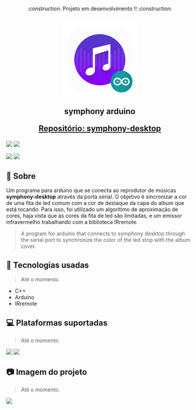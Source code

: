 <p align="center">:construction: Projeto em desenvolvimento !! :construction:</p>

<h2 align="center">
  <p><img width="200px" src="assets/logo.png"></p>
  symphony arduino
  <p></p>
  <a href="https://github.com/josereia/symphony-desktop">Repositório: symphony-desktop</a>
  <p></p>
</h2>

<p>
  <img src="https://img.shields.io/badge/c++-%2300599C.svg?style=for-the-badge&logo=c%2B%2B&logoColor=white">
  <img src="https://img.shields.io/badge/-Arduino-00979D?style=for-the-badge&logo=Arduino&logoColor=white">
  <p>
    <img src="https://img.shields.io/github/stars/josereia/symphony-arduino-plugin?color=yellow">
    <img src="https://img.shields.io/github/forks/josereia/symphony-arduino-plugin?color=important">
  </p>
</p>
  
## :scroll: Sobre
Um programa para arduino que se conecta ao reprodutor de músicas <b>symphony-desktop</b> através da porta serial. O objetivo é sincronizar a cor de uma fita de led comum com a cor de destaque da capa do album que está tocando.
Para isso, foi utilizado um algoritimo de aproximação de cores, haja vista que as cores da fita de led são limitadas, e um emissor infravermelho trabalhando com a biblioteca IRremote.
> A program for arduino that connects to symphony desktop through the serial port to synchronize the color of the led strip with the album cover.

## 🧰 Tecnologias usadas
>Até o momento.
- C++
- Arduino
- IRremote

## :computer: Plataformas suportadas
>Até o momento.
<p>
  <img src="https://img.shields.io/badge/Linux-FCC624?style=for-the-badge&logo=linux&logoColor=black" />
  <img src="https://img.shields.io/badge/-Arduino-00979D?style=for-the-badge&logo=Arduino&logoColor=white"/>
</p>

## 📷 Imagem do projeto
>Até o momento.
  <img src="assets/screenshot.png">
  
